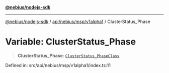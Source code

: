 [**@nebius/nodejs-sdk**](../../../../../README.md)

***

[@nebius/nodejs-sdk](../../../../../README.md) / [api/nebius/msp/v1alpha1](../README.md) / ClusterStatus\_Phase

# Variable: ClusterStatus\_Phase

> **ClusterStatus\_Phase**: [`ClusterStatus_PhaseClass`](../type-aliases/ClusterStatus_PhaseClass.md)

Defined in: src/api/nebius/msp/v1alpha1/index.ts:11
